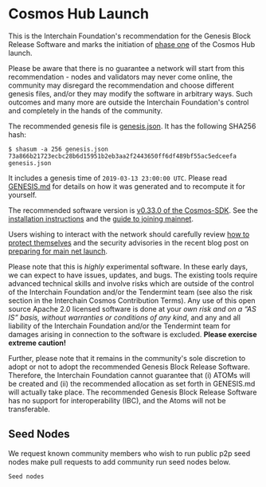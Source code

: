 # Cosmos Hub Launch

This is the Interchain Foundation's recommendation for the Genesis Block Release
Software and marks the initiation of [phase
one](https://blog.cosmos.network/the-3-phases-of-the-cosmos-hub-mainnet-fdff3a68c4c0) of the Cosmos Hub launch.

Please be aware that there is no guarantee a network will start from this
recommendation - nodes and validators may never come online, the community may disregard the
recommendation and choose different genesis files, and/or they may modify the
software in arbitrary ways. Such outcomes and many more are outside the Interchain
Foundation's control and completely in the hands of the community.

The recommended genesis file is [genesis.json](https://raw.githubusercontent.com/cosmos/launch/master/genesis.json). It has the
following SHA256 hash:

```
$ shasum -a 256 genesis.json 
73a866b21723ecbc28b6d15951b2eb3aa2f2443650ff6df489bf55ac5edceefa  genesis.json
```

It includes a genesis time of `2019-03-13 23:00:00 UTC`.
Please read [GENESIS.md](GENESIS.md) for details on how it was generated and
to recompute it for yourself.

The recommended software version is [v0.33.0 of the
Cosmos-SDK](https://github.com/cosmos/cosmos-sdk/releases/tag/v0.33.0).
See the [installation
instructions](https://cosmos.network/docs/gaia/installation.html)
and the [guide to joining mainnet](https://cosmos.network/docs/gaia/join-mainnet.html).

Users wishing to interact with the network should carefully review [how to
protect themselves](https://cosmos.network/atom-protection) and the security
advisories in the recent blog post on 
[preparing for main net
launch](https://blog.cosmos.network/cosmos-hub-to-launch-mainnet-a453d2247a34).

Please note that this is *highly* experimental software. In these early days, we can
expect to have issues, updates, and bugs. The existing tools require advanced
technical skills and involve risks which are outside of the control of the
Interchain Foundation and/or the Tendermint team (see also the risk section in
the Interchain Cosmos Contribution Terms). Any use of this open source Apache
2.0 licensed software is done at your *own risk and on a “AS IS” basis, without
warranties or conditions of any kind*, and any and all liability of the
Interchain Foundation and/or the Tendermint team for damages arising in
connection to the software is excluded. **Please exercise extreme caution!**

Further, please note that it remains in the community's sole discretion to
adopt or not to adopt the recommended Genesis Block Release Software. Therefore, the Interchain
Foundation cannot guarantee that (i) ATOMs will be created and (ii) the recommended
allocation as set forth in GENESIS.md will actually take place. The recommended Genesis Block
Release Software has no support for interoperability (IBC), and the Atoms will not be
transferable.


## Seed Nodes

We request known community members who wish to run public p2p seed nodes make pull requests to add community run seed nodes below.

```
Seed nodes

```

